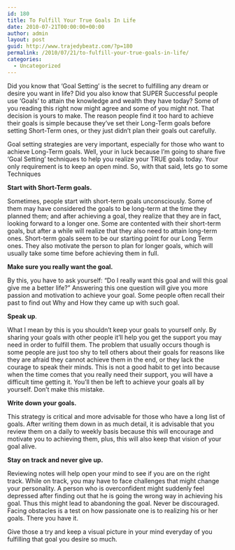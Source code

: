 ```yaml
---
id: 180
title: To Fulfill Your True Goals In Life
date: 2010-07-21T00:00:00+00:00
author: admin
layout: post
guid: http://www.trajedybeatz.com/?p=180
permalink: /2010/07/21/to-fulfill-your-true-goals-in-life/
categories:
  - Uncategorized
---
```

Did you know that &#8216;Goal Setting&#8217; is the secret to fulfilling any dream or desire you want in life? Did you also know that SUPER Successful people use &#8216;Goals&#8217; to attain the knowledge and wealth they have today? Some of you reading this right now might agree and some of you might not. That decision is yours to make. The reason people find it too hard to achieve their goals is simple because they&#8217;ve set their Long-Term goals before setting Short-Term ones, or they just didn&#8217;t plan their goals out carefully.

Goal setting strategies are very important, especially for those who want to achieve Long-Term goals. Well, your in luck because I&#8217;m going to share five &#8216;Goal Setting&#8217; techniques to help you realize your TRUE goals today. Your only requirement is to keep an open mind. So, with that said, lets go to some Techniques 

 **Start with Short-Term goals.**

Sometimes, people start with short-term goals unconsciously. Some of them may have considered the goals to be long-term at the time they planned them; and after achieving a goal, they realize that they are in fact, looking forward to a longer one. Some are contented with their short-term goals, but after a while will realize that they also need to attain long-term ones. Short-term goals seem to be our starting point for our Long Term ones. They also motivate the person to plan for longer goals, which will usually take some time before achieving them in full.

**Make sure you really want the goal.**

By this, you have to ask yourself: &#8220;Do I really want this goal and will this goal give me a better life?&#8221; Answering this one question will give you more passion and motivation to achieve your goal. Some people often recall their past to find out Why and How they came up with such goal. 

**Speak up**.

What I mean by this is you shouldn&#8217;t keep your goals to yourself only. By sharing your goals with other people it&#8217;ll help you get the support you may need in order to fulfill them. The problem that usually occurs though is some people are just too shy to tell others about their goals for reasons like they are afraid they cannot achieve them in the end, or they lack the courage to speak their minds. This is not a good habit to get into because when the time comes that you really need their support, you will have a difficult time getting it. You&#8217;ll then be left to achieve your goals all by yourself. Don&#8217;t make this mistake.

 **Write down your goals.**

This strategy is critical and more advisable for those who have a long list of goals. After writing them down in as much detail, it is advisable that you review them on a daily to weekly basis because this will encourage and motivate you to achieving them, plus, this will also keep that vision of your goal alive. 

**Stay on track and never give up.**

Reviewing notes will help open your mind to see if you are on the right track. While on track, you may have to face challenges that might change your personality. A person who is overconfident might suddenly feel depressed after finding out that he is going the wrong way in achieving his goal. Thus this might lead to abandoning the goal. Never be discouraged. Facing obstacles is a test on how passionate one is to realizing his or her goals. There you have it.

Give those a try and keep a visual picture in your mind everyday of you fulfilling that goal you desire so much.